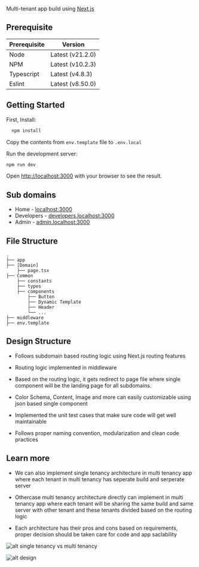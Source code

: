 Multi-tenant app build using [Next.js](https://nextjs.org/)

## Prerequisite

| Prerequisite | Version          |
| ------------ | ---------------- |
| Node         | Latest (v21.2.0) |
| NPM          | Latest (v10.2.3) |
| Typescript   | Latest (v4.8.3)  |
| Eslint       | Latest (v8.50.0) |

## Getting Started

First, Install:

```bash
  npm install
```

Copy the contents from `env.template` file to `.env.local`

Run the development server:

```bash
npm run dev
```

Open [http://localhost:3000](http://localhost:3000) with your browser to see the result.

## Sub domains

- Home - [localhost:3000](http://localhost:3000)
- Developers - [developers.localhost:3000](http://developers.localhost:3000)
- Admin - [admin.localhost:3000](http://admin.localhost:3000)

## File Structure

    .
    ├── app
    ├── [Domain]
        ├── page.tsx
    ├── Common
        ├── constants
        ├── types
        ├── components
            ├── Button
            ├── Dynamic Template
            ├── Header
            └── ...
    ├── middleware
    ├── env.template

## Design Structure

- Follows subdomain based routing logic using Next.js routing features

- Routing logic implemented in middleware

- Based on the routing logic, it gets redirect to page file where single component will be the landing page for all subdomains.

- Color Schema, Content, Image and more can easily customizable using json based single component

- Implemented the unit test cases that make sure code will get well maintainable

- Follows proper naming convention, modularization and clean code practices

## Learn more

- We can also implement single tenancy architecture in multi tenancy app where each tenant in multi tenancy has seperate build and serperate server

- Othercase multi tenancy architecture directly can implement in multi tenancy app where each tenant will be sharing the same build and same server with other tenant and these tenants divided based on the routing logic

- Each architecture has their pros and cons based on requirements, proper decision should be taken care for code and app saclability

![alt single tenancy vs multi tenancy](https://firebasestorage.googleapis.com/v0/b/alarm-a709f.appspot.com/o/singlevsmulti.png?alt=media&token=eb473244-f99b-47fd-8f08-6b85604c476c)

![alt design](https://firebasestorage.googleapis.com/v0/b/alarm-a709f.appspot.com/o/design-multi-tenancy.png?alt=media&token=57ac0770-cb17-4f84-b9f9-227ce403aadb)
